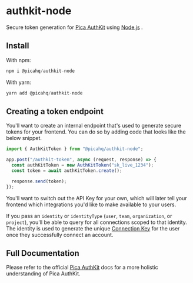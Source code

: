 # authkit-node

Secure token generation for [Pica AuthKit](https://docs.picaos.com/docs/authkit) using [Node.js](https://nodejs.org/en) .

## Install

With npm:

```jsx
npm i @picahq/authkit-node
```

With yarn:

```jsx
yarn add @picahq/authkit-node
```

## Creating a token endpoint

You'll want to create an internal endpoint that's used to generate secure tokens for your frontend. You can do so by adding code that looks like the below snippet.

```jsx
import { AuthKitToken } from "@picahq/authkit-node";

app.post("/authkit-token", async (request, response) => {
  const authKitToken = new AuthKitToken("sk_live_1234");
  const token = await authKitToken.create();

  response.send(token);
});
```

You'll want to switch out the API Key for your own, which will later tell your frontend which integrations you'd like to make available to your users.

If you pass an `identity` or `identityType` (`user`, `team`, `organization`, or `project`), you'll be able to query for all connections scoped to that identity. The identity is used to generate the unique [Connection Key](https://docs.picaos.com/docs/setup) for the user once they successfully connect an account.

## Full Documentation

Please refer to the official [Pica AuthKit](https://docs.picaos.com/docs/authkit) docs for a more holistic understanding of Pica AuthKit.
